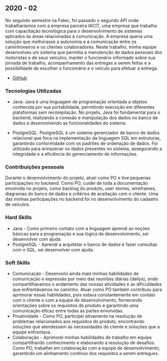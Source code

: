 ## 2020 - 02
No segundo semestre na Fatec, foi passado o segundo API onde trabalharíamos com a empresa parceira IACIT, uma empresa que trabalha com capacitação tecnológica para o desenvolvimento de sistemas aplicados às áreas relacionadas à comunicação. A empresa queria uma solução que melhorasse a autonomia e a comunicação entre os caminhoneiros e os clientes colaboradores. Neste trabalho, minha equipe desenvolveu um sistema que permitia a manutenção de dados pessoais dos motoristas e de seus veículos, manter o funcionário informado sobre sua jornada de trabalho, acompanhamento das entregas a serem feitas e a possibilidade de escolher o funcionário e o veículo para efetuar a entrega.

- [GitHub](https://github.com/Vitor-y/Projeto-Integrador)

### Tecnologias Utilizadas

- Java: Java é uma linguagem de programação orientada a objetos conhecida por sua portabilidade, permitindo execução em diferentes plataformas sem recompilação. No projeto, Java foi fundamental para o backend, realizando a conexão e manipulação dos dados no banco de dados e desenvolvendo as funcionalidades do sistema.

- PostgreSQL: PostgreSQL é um sistema gerenciador de banco de dados relacional que foca na implementação da linguagem SQL em estruturas, garantindo conformidade com os padrões de ordenação de dados. Foi utilizado para armazenar os dados presentes no sistema, assegurando a integridade e a eficiência do gerenciamento de informações.

### Contribuições pessoais 

Durante o desenvolvimento do projeto, atuei como PO e tive pequenas participações no backend. Como PO, cuidei de toda a documentação envolvida no projeto, como backlog do produto, user stories, wireframes, diagramas do banco de dados e critérios de aceitação com o cliente. Uma das minhas participações no backend foi no desenvolvimento do cadastro de veículos.

### Hard Skills 

- Java - Como primeiro contato com a linguagem aprendi as noções básicas para a programação e sua lógica de desenvolvimento, sei desenvolver com ajuda. 
- PostgreSQL - Aprendi a arquitetar o banco de dados e fazer consultas com o SQL, sei desenvolver com ajuda. 

### Soft Skills 

- Comunicação - Desenvolvi ainda mais minhas habilidades de comunicação e expressão por meio das reuniões diárias (dailys), onde compartilhávamos o andamento das nossas atividades e as dificuldades que enfrentávamos no caminho. Atuar como PO também contribuiu para aprimorar essas habilidades, pois estava constantemente em contato com o cliente e com a equipe de desenvolvimento, fornecendo orientações sobre os requisitos do produto e garantindo uma comunicação eficaz entre todas as partes envolvidas.
- Proatividade - Como PO, participei ativamente na resolução de problemas relacionados aos requisitos do produto, encontrando soluções que atendessem às necessidades do cliente e soluções que a equipe enfrentava. 
- Colaboração - Aprimorei minhas habilidades de trabalho em equipe compartilhando conhecimento e elaborando a resolução de desafios. Como PO, trabalhei em colaboração com a equipe de desenvolvimento, garantindo um alinhamento contínuo dos requisitos a serem entregues. 
